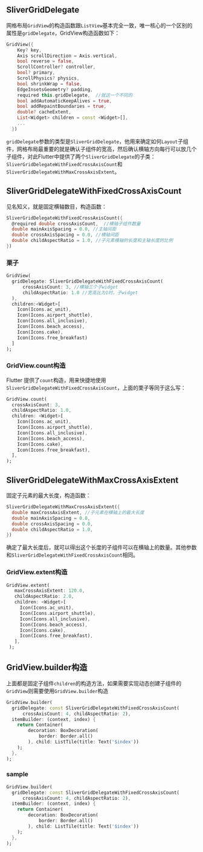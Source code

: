 ## SliverGridDelegate

网格布局`GridView`的构造函数跟`ListView`基本完全一致，唯一核心的一个区别的属性是`gridDelegate`，GridView构造函数如下：

```dart
GridView({
    Key? key,
    Axis scrollDirection = Axis.vertical,
    bool reverse = false,
    ScrollController? controller,
    bool? primary,
    ScrollPhysics? physics,
    bool shrinkWrap = false,
    EdgeInsetsGeometry? padding,
    required this.gridDelegate,  //就这一个不同的
    bool addAutomaticKeepAlives = true,
    bool addRepaintBoundaries = true,
    double? cacheExtent, 
    List<Widget> children = const <Widget>[],
    ...
  })
```

`gridDelegate`参数的类型是`SliverGridDelegate`，他用来确定如何`Layout`子组件，网格布局最重要的就是确认子组件的宽高，然后确认横轴方向每行可以放几个子组件，对此Flutter中提供了两个`SliverGridDelegate`的子类：`SliverGridDelegateWithFixedCrossAxisCount`和`SliverGridDelegateWithMaxCrossAxisExtent`。

## SliverGridDelegateWithFixedCrossAxisCount

见名知义，就是固定横轴数目，构造函数：

```dart
SliverGridDelegateWithFixedCrossAxisCount({
  @required double crossAxisCount,  //横轴子组件数量
  double mainAxisSpacing = 0.0, //主轴间距
  double crossAxisSpacing = 0.0, //横轴间距
  double childAspectRatio = 1.0, //子元素横轴的长度和主轴长度的比例
})
```

### 栗子

```dart
GridView(
  gridDelegate: SliverGridDelegateWithFixedCrossAxisCount(
      crossAxisCount: 3, //横轴三个子widget
      childAspectRatio: 1.0 //宽高比为1时，子widget
  ),
  children:<Widget>[
    Icon(Icons.ac_unit),
    Icon(Icons.airport_shuttle),
    Icon(Icons.all_inclusive),
    Icon(Icons.beach_access),
    Icon(Icons.cake),
    Icon(Icons.free_breakfast)
  ]
);
```

### GridView.count构造

Flutter 提供了`count`构造，用来快捷地使用`SliverGridDelegateWithFixedCrossAxisCount`，上面的栗子等同于这么写：

```dart
GridView.count( 
  crossAxisCount: 3,
  childAspectRatio: 1.0,
  children: <Widget>[
    Icon(Icons.ac_unit),
    Icon(Icons.airport_shuttle),
    Icon(Icons.all_inclusive),
    Icon(Icons.beach_access),
    Icon(Icons.cake),
    Icon(Icons.free_breakfast),
  ],
);
```



## SliverGridDelegateWithMaxCrossAxisExtent

固定子元素的最大长度，构造函数：

```dart
SliverGridDelegateWithMaxCrossAxisExtent({
  double maxCrossAxisExtent, //子元素在横轴上的最大长度
  double mainAxisSpacing = 0.0,
  double crossAxisSpacing = 0.0,
  double childAspectRatio = 1.0,
})
```

确定了最大长度后，就可以得出这个长度的子组件可以在横轴上的数量。其他参数和`SliverGridDelegateWithFixedCrossAxisCount`相同。

### GridView.extent构造

```dart
GridView.extent(
   maxCrossAxisExtent: 120.0,
   childAspectRatio: 2.0,
   children: <Widget>[
     Icon(Icons.ac_unit),
     Icon(Icons.airport_shuttle),
     Icon(Icons.all_inclusive),
     Icon(Icons.beach_access),
     Icon(Icons.cake),
     Icon(Icons.free_breakfast),
   ],
 );
```



## GridView.builder构造

上面都是固定子组件`children`的构造方法，如果需要实现动态创建子组件的`GridView`则需要使用`GridView.builder`构造

```dart
GridView.builder(
  gridDelegate: const SliverGridDelegateWithFixedCrossAxisCount(
      crossAxisCount: 4, childAspectRatio: 2),
  itemBuilder: (context, index) {
    return Container(
        decoration: BoxDecoration(
            border: Border.all()
        ), child: ListTile(title: Text('$index'))
    );
  },
);
```

### sample

```dart
GridView.builder(
  gridDelegate: const SliverGridDelegateWithFixedCrossAxisCount(
      crossAxisCount: 4, childAspectRatio: 2),
  itemBuilder: (context, index) {
    return Container(
        decoration: BoxDecoration(
            border: Border.all()
        ), child: ListTile(title: Text('$index'))
    );
  },
);
```

